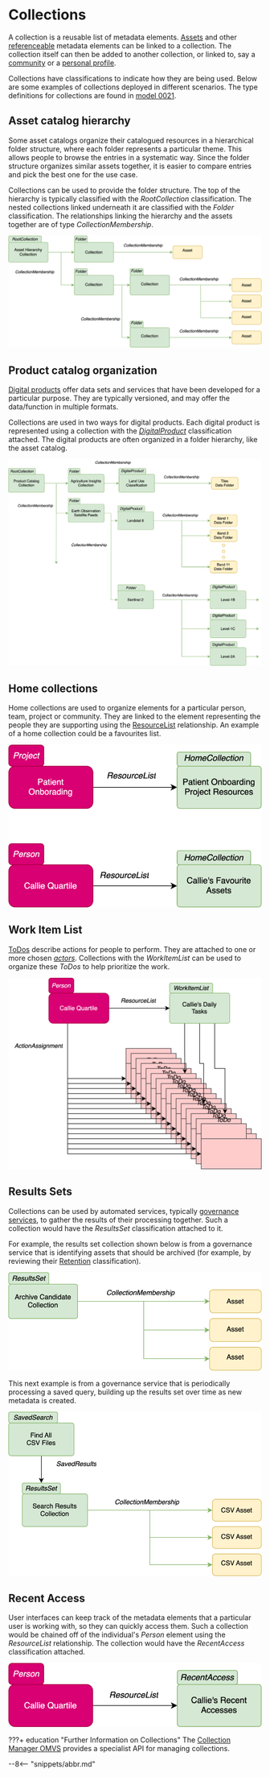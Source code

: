 <!-- SPDX-License-Identifier: CC-BY-4.0 -->
<!-- Copyright Contributors to the ODPi Egeria project. -->

# Collections

A collection is a reusable list of metadata elements.  [Assets](/concepts/asset) and other [referenceable](/concepts/referenceable) metadata elements can be linked to a collection. The collection itself can then be added to another collection, or linked to, say a [community](/concepts/community) or a [personal profile](/concepts/personal-profile).

Collections have classifications to indicate how they are being used. Below are some examples of collections deployed in different scenarios.  The type definitions for collections are found in [model 0021](/types/0/0021-Collections).

## Asset catalog hierarchy

Some asset catalogs organize their catalogued resources in a hierarchical folder structure, where each folder represents a particular theme. This allows people to browse the entries in a systematic way.  Since the folder structure organizes similar assets together, it is easier to compare entries and pick the best one for the use case.

Collections can be used to provide the folder structure.  The top of the hierarchy is typically classified with the *RootCollection* classification.  The nested collections linked underneath it are classified with the *Folder* classification.  The relationships linking the hierarchy and the assets together are of type *CollectionMembership*.

![Asset Folder Structure](collections-asset-catalog.svg)

## Product catalog organization

[Digital products](/concepts/digital-product) offer data sets and services that have been developed for a particular purpose.  They are typically versioned, and may offer the data/function in multiple formats.  

Collections are used in two ways for digital products.  Each digital product is represented using a collection with the [*DigitalProduct*](/types/7/0710-Digital-Service) classification attached.  The digital products are often organized in a folder hierarchy, like the asset catalog.

![Product catalog](collections-product-catalog.svg)

## Home collections

Home collections are used to organize elements for a particular person, team, project or community.  They are linked to the element representing the people they are supporting using the [ResourceList](/types/0/0019-More-Information) relationship.  An example of a home collection could be a favourites list.

![Home collections](collections-home-collections.svg)

## Work Item List

[ToDos](/concepts/to-do) describe actions for people to perform.  They are attached to one or more chosen [*actors*](/types/1/0110-Actors).  Collections with the *WorkItemList* can be used to organize these *ToDos* to help prioritize the work.

![Work Item List](collections-work-item-list.svg)

## Results Sets

Collections can be used by automated services, typically [governance services](/concepts/governance-service), to gather the results of their processing together.  Such a collection would have the *ResultsSet* classification attached to it.

For example, the results set collection shown below is from a governance service that is identifying assets that should be archived (for example, by reviewing their [Retention](/types/4/0422-Governance-Action-Classifications) classification).

![Service Results Sets](collections-results-set-1.svg)

This next example is from a governance service that is periodically processing a saved query, building up the results set over time as new metadata is created.

![Search Results Sets](collections-results-set-2.svg)

## Recent Access

User interfaces can keep track of the metadata elements that a particular user is working with, so they can quickly access them.  Such a collection would be chained off of the individual's *Person* element using the *ResourceList* relationship.  The collection would have the *RecentAccess* classification attached.

![Recent Access](collections-recent-access.svg)

???+ education "Further Information on Collections"
    The [Collection Manager OMVS](/services/omvs/collection-manager/overview) provides a specialist API for managing collections.

--8<-- "snippets/abbr.md"